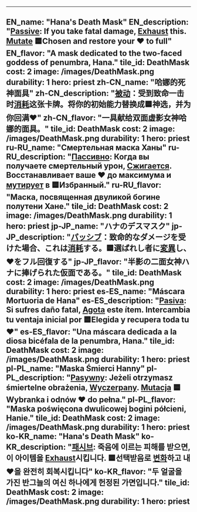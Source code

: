 ---

EN_name: "Hana's Death Mask"
EN_description: "<u>Passive</u>: If you take fatal damage, <u>Exhaust</u> this. <u>Mutate</u> 🟦Chosen and restore your ❤️ to full"
EN_flavor: "A mask dedicated to the two-faced goddess of penumbra, Hana."
tile_id: DeathMask
cost: 2
image: /images/DeathMask.png
durability: 1
hero: priest
zh-CN_name: "哈娜的死神面具"
zh-CN_description: "<u>被动</u>：受到致命一击时<u>消耗</u>这张卡牌。将你的初始能力替换成🟦神选，并为你回满❤️"
zh-CN_flavor: "一具献给双面虚影女神哈娜的面具。"
tile_id: DeathMask
cost: 2
image: /images/DeathMask.png
durability: 1
hero: priest
ru-RU_name: "Смертельная маска Ханы"
ru-RU_description: "<u>Пассивно</u>: Когда вы получаете смертельный урон, <u>Сжигается</u>. Восстанавливает ваше ❤️ до максимума и <u>мутирует</u> в 🟦Избранный."
ru-RU_flavor: "Маска, посвященная двуликой богине полутени Хане."
tile_id: DeathMask
cost: 2
image: /images/DeathMask.png
durability: 1
hero: priest
jp-JP_name: "ハナのデスマスク"
jp-JP_description: "<u>パッシブ</u>：致命的なダメージを受けた場合、これは<u>消耗</u>する。🟦選ばれし者に<u>変異</u>し、❤️をフル回復する"
jp-JP_flavor: "半影の二面女神ハナに捧げられた仮面である。"
tile_id: DeathMask
cost: 2
image: /images/DeathMask.png
durability: 1
hero: priest
es-ES_name: "Máscara Mortuoria de Hana"
es-ES_description: "<u>Pasiva</u>: Si sufres daño fatal, <u>Agota</u> este ítem. Intercambia tu ventaja inicial por 🟦Elegida y recupera toda tu ❤️"
es-ES_flavor: "Una máscara dedicada a la diosa bicéfala de la penumbra, Hana."
tile_id: DeathMask
cost: 2
image: /images/DeathMask.png
durability: 1
hero: priest
pl-PL_name: "Maska Śmierci Hanny"
pl-PL_description: "<u>Pasywny</u>: Jeżeli otrzymasz śmiertelne obrażenia, <u>Wyczerpany</u>. <u>Mutacja</u> 🟦Wybranka i odnów ❤️ do pełna."
pl-PL_flavor: "Maska poświęcona dwulicowej bogini półcieni, Hanie."
tile_id: DeathMask
cost: 2
image: /images/DeathMask.png
durability: 1
hero: priest
ko-KR_name: "Hana's Death Mask"
ko-KR_description: "<u>패시브</u>: 죽음에 이르는 피해를 받으면, 이 아이템을 <u>Exhaust</u>시킵니다. 🟦선택받음로 <u>변화</u>하고 내 ❤️을 완전히 회복시킵니다"
ko-KR_flavor: "두 얼굴을 가진 반그늘의 여신 하나에게 헌정된 가면입니다."
tile_id: DeathMask
cost: 2
image: /images/DeathMask.png
durability: 1
hero: priest
---